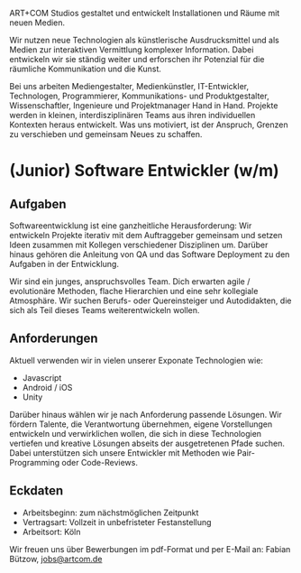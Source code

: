 ART+COM Studios gestaltet und entwickelt Installationen und Räume mit neuen Medien.

Wir nutzen neue Technologien als künstlerische Ausdrucksmittel und als Medien zur interaktiven Vermittlung komplexer Information. Dabei entwickeln wir sie ständig weiter und erforschen ihr Potenzial für die räumliche Kommunikation und die Kunst.

Bei uns arbeiten Mediengestalter, Medienkünstler, IT-Entwickler, Technologen, Programmierer, Kommunikations- und Produktgestalter, Wissenschaftler, Ingenieure und Projektmanager Hand in Hand. Projekte werden in kleinen, interdisziplinären Teams aus ihren individuellen Kontexten heraus entwickelt. Was uns motiviert, ist der Anspruch, Grenzen zu verschieben und gemeinsam Neues zu schaffen.

# (Junior) Software Entwickler (w/m)

## Aufgaben

Softwareentwicklung ist eine ganzheitliche Herausforderung: Wir entwickeln Projekte iterativ mit dem Auftraggeber gemeinsam und setzen Ideen zusammen mit Kollegen verschiedener Disziplinen um. Darüber hinaus gehören die Anleitung von QA und das Software Deployment zu den Aufgaben in der Entwicklung.

Wir sind ein junges, anspruchsvolles Team. Dich erwarten agile / evolutionäre Methoden, flache Hierarchien und eine sehr kollegiale Atmosphäre. Wir suchen Berufs- oder Quereinsteiger und Autodidakten, die sich als Teil dieses Teams weiterentwickeln wollen.

## Anforderungen

Aktuell verwenden wir in vielen unserer Exponate Technologien wie:

* Javascript
* Android / iOS
* Unity

Darüber hinaus wählen wir je nach Anforderung passende Lösungen. Wir fördern Talente, die Verantwortung übernehmen, eigene Vorstellungen entwickeln und verwirklichen wollen, die sich in diese Technologien vertiefen und kreative Lösungen abseits der ausgetretenen Pfade suchen. Dabei unterstützen sich unsere Entwickler mit Methoden wie Pair-Programming oder Code-Reviews.

## Eckdaten

* Arbeitsbeginn: zum nächstmöglichen Zeitpunkt
* Vertragsart: Vollzeit in unbefristeter Festanstellung
* Arbeitsort: Köln

Wir freuen uns über Bewerbungen im pdf-Format und per E-Mail an: Fabian Bützow, <jobs@artcom.de>
